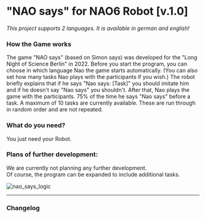 # "NAO says" for NAO6 Robot [v.1.0]
*This project supports 2 languages. It is available in german and english!*<br>

### How the Game works

The game "NAO says" (based on Simon says) was developed for the "Long Night of Science Berlin" in 2022. 
Before you start the program, you can choose in which language Nao the game starts automatically.
(You can also set how many tasks Nao plays with the participants if you wish.) 
The robot briefly explains that if he says "Nao says: [Task]" you should imitate him 
and if he doesn't say "Nao says" you shouldn't. After that, Nao plays the game with the participants. 
75% of the time he says "Nao says" before a task. A maximum of 10 tasks are currently available. 
These are run through in random order and are not repeated.


### What do you need?

You just need your Robot.

### Plans of further development:

We are currently not planning any further development. <br>
Of course, the program can be expanded to include additional tasks.

![nao_says_logic](https://user-images.githubusercontent.com/68842909/214524798-3dfa4a3e-7fe0-452b-97d7-46eae51e7834.PNG)

---

### Changelog
